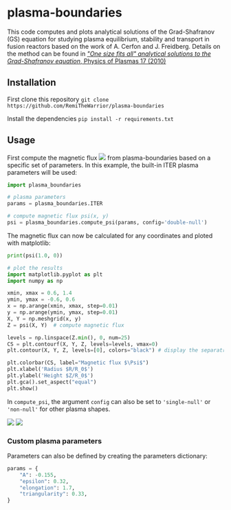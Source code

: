 # plasma-boundaries

This code computes and plots analytical solutions of the Grad-Shafranov (GS) equation for studying plasma equilibrium, stability and transport in fusion reactors based on the work of A. Cerfon and J. Freidberg.
Details on the method can be found in [*"One size fits all" analytical solutions to the Grad-Shafranov equation*, Physics of Plasmas 17 (2010)](https://doi.org/10.1063/1.3328818)

## Installation

First clone this repository
```git clone https://github.com/RemiTheWarrior/plasma-boundaries```

Install the dependencies
```pip install -r requirements.txt```

## Usage

First compute the magnetic flux <img src="https://render.githubusercontent.com/render/math?math=\Psi"> from plasma-boundaries based on a specific set of parameters.
In this example, the built-in ITER plasma parameters will be used:
```python
import plasma_boundaries

# plasma parameters
params = plasma_boundaries.ITER

# compute magnetic flux psi(x, y)
psi = plasma_boundaries.compute_psi(params, config='double-null')
```

The magnetic flux can now be calculated for any coordinates and ploted with matplotlib:
```python
print(psi(1.0, 0))

# plot the results
import matplotlib.pyplot as plt
import numpy as np

xmin, xmax = 0.6, 1.4
ymin, ymax = -0.6, 0.6
x = np.arange(xmin, xmax, step=0.01)
y = np.arange(ymin, ymax, step=0.01)
X, Y = np.meshgrid(x, y)
Z = psi(X, Y)  # compute magnetic flux

levels = np.linspace(Z.min(), 0, num=25)
CS = plt.contourf(X, Y, Z, levels=levels, vmax=0)
plt.contour(X, Y, Z, levels=[0], colors="black") # display the separatrix

plt.colorbar(CS, label="Magnetic flux $\Psi$")
plt.xlabel('Radius $R/R_0$')
plt.ylabel('Height $Z/R_0$')
plt.gca().set_aspect("equal")
plt.show()
```
In `compute_psi`, the argument `config` can also be set to `'single-null'` or `'non-null'` for other plasma shapes.

<img src="https://user-images.githubusercontent.com/40028739/87403291-f8fbda80-c5bc-11ea-971e-7856043855de.png">
<img src="https://user-images.githubusercontent.com/40028739/87404184-1c735500-c5be-11ea-93a3-16ed588bf3c6.png">

### Custom plasma parameters
Parameters can also be defined by creating the parameters dictionary:
```python
params = {
    "A": -0.155,
    "epsilon": 0.32,
    "elongation": 1.7,
    "triangularity": 0.33,
}
```

